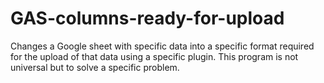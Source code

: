 # GAS-columns-ready-for-upload
Changes a Google sheet with specific data into a specific format required for the upload of that data using a specific plugin. This program is not universal but to solve a specific problem.
